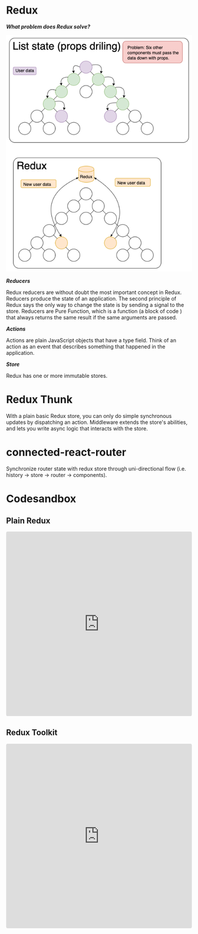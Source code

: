 # Redux

___What problem does Redux solve?___

![State Management](state-management.png)

___Reducers___

Redux reducers are without doubt the most important concept in Redux. Reducers produce the state of an application. The second principle of Redux says the only way to change the state is by sending a signal to the store. Reducers are Pure Function, which is a function (a block of code ) that always returns the same result if the same arguments are passed.

___Actions___

Actions are plain JavaScript objects that have a type field. Think of an action as an event that describes something that happened in the application.

___Store___

Redux has one or more immutable stores.

# Redux Thunk
With a plain basic Redux store, you can only do simple synchronous updates by dispatching an action. Middleware extends the store's abilities, and lets you write async logic that interacts with the store.

# connected-react-router
Synchronize router state with redux store through uni-directional flow (i.e. history -> store -> router -> components).

# Codesandbox 
## Plain Redux
<iframe src="https://codesandbox.io/embed/react-redux-demo-xg0sy?fontsize=14&hidenavigation=1&theme=dark"
     style="width:100%; height:500px; border:0; border-radius: 4px; overflow:hidden;"
     title="react-redux-demo"
     allow="accelerometer; ambient-light-sensor; camera; encrypted-media; geolocation; gyroscope; hid; microphone; midi; payment; usb; vr; xr-spatial-tracking"
     sandbox="allow-forms allow-modals allow-popups allow-presentation allow-same-origin allow-scripts"
   ></iframe>
   
## Redux Toolkit
<iframe src="https://codesandbox.io/embed/redux-toolkit-demo-jxrmd?fontsize=14&hidenavigation=1&theme=dark"
     style="width:100%; height:500px; border:0; border-radius: 4px; overflow:hidden;"
     title="redux-toolkit-demo"
     allow="accelerometer; ambient-light-sensor; camera; encrypted-media; geolocation; gyroscope; hid; microphone; midi; payment; usb; vr; xr-spatial-tracking"
     sandbox="allow-forms allow-modals allow-popups allow-presentation allow-same-origin allow-scripts"
   ></iframe>
